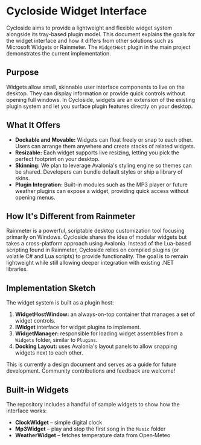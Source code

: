 # Cycloside Widget Interface

Cycloside aims to provide a lightweight and flexible widget system alongside its tray-based plugin model. This document explains the goals for the widget interface and how it differs from other solutions such as Microsoft Widgets or Rainmeter. The `WidgetHost` plugin in the main project demonstrates the current implementation.


## Purpose

Widgets allow small, skinnable user interface components to live on the desktop. They can display information or provide quick controls without opening full windows. In Cycloside, widgets are an extension of the existing plugin system and let you surface plugin features directly on your desktop.

## What It Offers

- **Dockable and Movable:** Widgets can float freely or snap to each other. Users can arrange them anywhere and create stacks of related widgets.
- **Resizable:** Each widget supports live resizing, letting you pick the perfect footprint on your desktop.
- **Skinning:** We plan to leverage Avalonia's styling engine so themes can be shared. Developers can bundle default styles or ship a library of skins.
- **Plugin Integration:** Built-in modules such as the MP3 player or future weather plugins can expose a widget, providing quick access without opening menus.

## How It's Different from Rainmeter

Rainmeter is a powerful, scriptable desktop customization tool focusing primarily on Windows. Cycloside shares the idea of modular widgets but takes a cross-platform approach using Avalonia. Instead of the Lua-based scripting found in Rainmeter, Cycloside relies on compiled plugins (or volatile C# and Lua scripts) to provide functionality. The goal is to remain lightweight while still allowing deeper integration with existing .NET libraries.

## Implementation Sketch

The widget system is built as a plugin host:

1. **WidgetHostWindow:** an always-on-top container that manages a set of widget controls.
2. **IWidget** interface for widget plugins to implement.
3. **WidgetManager:** responsible for loading widget assemblies from a `Widgets` folder, similar to `Plugins`.
4. **Docking Layout:** uses Avalonia's layout panels to allow snapping widgets next to each other.

This is currently a design document and serves as a guide for future development. Community contributions and feedback are welcome!

## Built-in Widgets

The repository includes a handful of sample widgets to show how the interface works:

- **ClockWidget** – simple digital clock
- **Mp3Widget** – play and stop the first song in the `Music` folder
- **WeatherWidget** – fetches temperature data from Open‑Meteo

